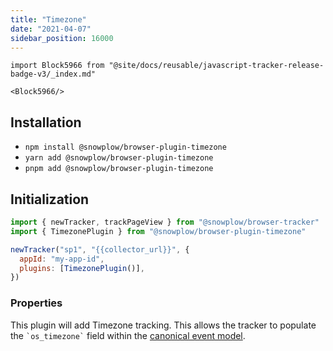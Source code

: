 ```yaml
---
title: "Timezone"
date: "2021-04-07"
sidebar_position: 16000
---
```


```mdx-code-block
import Block5966 from "@site/docs/reusable/javascript-tracker-release-badge-v3/_index.md"

<Block5966/>
```

## Installation

- `npm install @snowplow/browser-plugin-timezone`
- `yarn add @snowplow/browser-plugin-timezone`
- `pnpm add @snowplow/browser-plugin-timezone`

## Initialization

```javascript
import { newTracker, trackPageView } from "@snowplow/browser-tracker"
import { TimezonePlugin } from "@snowplow/browser-plugin-timezone"

newTracker("sp1", "{{collector_url}}", {
  appId: "my-app-id",
  plugins: [TimezonePlugin()],
})
```

### Properties

This plugin will add Timezone tracking. This allows the tracker to populate the `` `os_timezone` `` field within the [canonical event model](/docs/understanding-your-pipeline/canonical-event/index.md).
